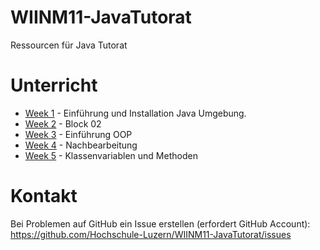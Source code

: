 # WIINM11-JavaTutorat
Ressourcen für Java Tutorat

# Unterricht

* [Week 1](https://github.com/Hochschule-Luzern/WIINM11-JavaTutorat/blob/master/Week1.md) - Einführung und Installation Java Umgebung.
* [Week 2](https://github.com/Hochschule-Luzern/WIINM11-JavaTutorat/blob/master/Week2.md) - Block 02
* [Week 3](https://github.com/Hochschule-Luzern/WIINM11-JavaTutorat/blob/master/Week3.md) - Einführung OOP
* [Week 4](https://github.com/Hochschule-Luzern/WIINM11-JavaTutorat/blob/master/Week4.md) - Nachbearbeitung
* [Week 5](https://github.com/Hochschule-Luzern/WIINM11-JavaTutorat/blob/master/Week5.md) - Klassenvariablen und Methoden


# Kontakt

Bei Problemen auf GitHub ein Issue erstellen (erfordert GitHub Account): https://github.com/Hochschule-Luzern/WIINM11-JavaTutorat/issues
